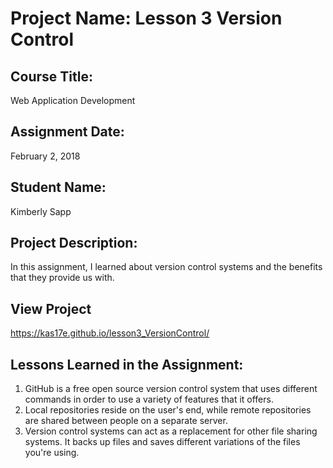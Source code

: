 # Project Name:  Lesson 3 Version Control


## Course Title:
Web Application Development

## Assignment Date:  
February 2, 2018

## Student Name:  
Kimberly Sapp

## Project Description:
In this assignment, I learned about version control systems and the benefits that they provide us with.

## View Project
https://kas17e.github.io/lesson3_VersionControl/

## Lessons Learned in the Assignment:
1. GitHub is a free open source version control system that uses different commands in order to use a variety of features that it offers.
2. Local repositories reside on the user's end, while remote repositories are shared between people on a separate server.
3. Version control systems can act as a replacement for other file sharing systems. It backs up files and saves different variations of the files you're using.

